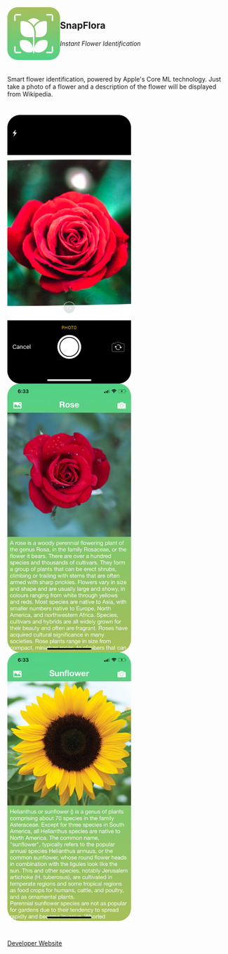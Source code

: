 <img align="left" width="120" height="120" src="https://raw.githubusercontent.com/louismenacho/Images/master/Apps/SnapFlora/icon.png"> 

## SnapFlora
###### Instant Flower Identification

<br/>

Smart flower identification, powered by Apple's Core ML technology. Just take a photo of a flower and a description of the flower will be displayed from Wikipedia.
#

<img align="left" width="282" height="611" src="https://raw.githubusercontent.com/louismenacho/Images/master/Apps/SnapFlora/1.png"> 
<img align="left" width="282" height="611" src="https://raw.githubusercontent.com/louismenacho/Images/master/Apps/SnapFlora/2.png"> 
<img width="282" height="611" src="https://raw.githubusercontent.com/louismenacho/Images/master/Apps/SnapFlora/3.png"> 

#

[Developer Website](https://louismenacho.github.io)
